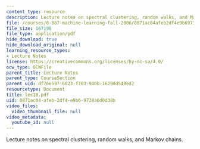 ```yaml
---
content_type: resource
description: Lecture notes on spectral clustering, random walks, and Markov chains.
file: /courses/6-867-machine-learning-fall-2006/0871ac04afeb2df4e9b69738a6d0d38b_lec18.pdf
file_size: 167198
file_type: application/pdf
hide_download: true
hide_download_original: null
learning_resource_types:
- Lecture Notes
license: https://creativecommons.org/licenses/by-nc-sa/4.0/
ocw_type: OCWFile
parent_title: Lecture Notes
parent_type: CourseSection
parent_uid: df76e597-6023-f703-940b-1629dd549ed2
resourcetype: Document
title: lec18.pdf
uid: 0871ac04-afeb-2df4-e9b6-9738a6d0d38b
video_files:
  video_thumbnail_file: null
video_metadata:
  youtube_id: null
---
```

Lecture notes on spectral clustering, random walks, and Markov chains.